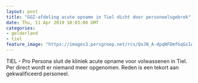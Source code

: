 ```yaml
---
layout: post
title: "GGZ-afdeling acute opname in Tiel dicht door personeelsgebrek"
date: Thu, 11 Apr 2019 10:03:00 GMT
categories: 
- gelderland 
- tiel 
feature_image: "https://images3.persgroep.net/rcs/QxJN_A-dpqNFDmfGqGsIAmFsNLY/diocontent/145250616/_fitwidth/400/?appId=21791a8992982cd8da851550a453bd7f&quality=0.7"
---
```


TIEL - Pro Persona sluit de kliniek acute opname voor volwassenen in Tiel. Per direct wordt er niemand meer opgenomen. Reden is een tekort aan gekwalificeerd personeel.
